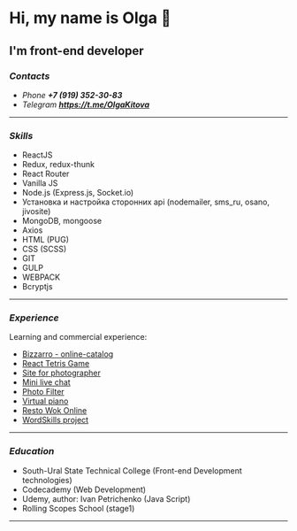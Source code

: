 # Hi, my name is Olga 👋
## I'm front-end developer

### ***Contacts***
+ _Phone_ ***+7 (919) 352-30-83***
+ _Telegram_ ***<https://t.me/OlgaKitova>***

---

### ***Skills***
+ ReactJS
+ Redux, redux-thunk
+ React Router
+ Vanilla JS
+ Node.js (Express.js, Socket.io)
+ Установка и настройка сторонних api (nodemailer, sms_ru, osano, jivosite)
+ MongoDB, mongoose
+ Axios
+ HTML (PUG)
+ CSS (SCSS)
+ GIT
+ GULP
+ WEBPACK
+ Bcryptjs
---

### ***Experience***

Learning and commercial experience:
+  [Bizzarro - online-catalog](https://bizzarro74.ru)
+  [React Tetris Game](https://olgakitova.github.io/tetris/)
+  [Site for photographer](https://dubrovskaya-photo.ru/)
+  [Mini live chat](https://minilivechat.herokuapp.com/)
+  [Photo Filter](https://olgakitova.github.io/photo__filter/photo-filter/)
+  [Virtual piano](https://olgakitova.github.io/virtual__piano/)
+  [Resto Wok Online](https://react-resto-wok.netlify.app/)
+  [WordSkills project](https://olgakitova.github.io/projectbyWorldSkills/)

---

### ***Education***

+ South-Ural State Technical College (Front-end Development technologies)
+ Codecademy (Web Development)
+ Udemy, author: Ivan Petrichenko (Java Script)
+ Rolling Scopes School (stage1)

---

